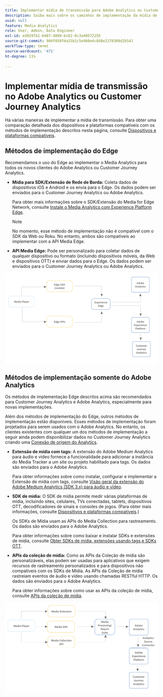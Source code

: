 ```yaml
---
title: Implementar mídia de transmissão para Adobe Analytics ou Customer Journey Analytics
description: Saiba mais sobre os caminhos de implementação da mídia de transmissão.
uuid: null
feature: Media Analytics
role: User, Admin, Data Engineer
exl-id: ed9297b1-6487-4099-bc62-0c3a40572255
source-git-commit: 984f058fda15b1c5e960e4c8d8e2378308d2b541
workflow-type: tm+mt
source-wordcount: '471'
ht-degree: 11%

---
```


# Implementar mídia de transmissão no Adobe Analytics ou Customer Journey Analytics

Há várias maneiras de implementar a mídia de transmissão. Para obter uma comparação detalhada dos dispositivos e plataformas compatíveis com os métodos de implementação descritos nesta página, consulte [Dispositivos e plataformas compatíveis](/help/getting-started/supported-devices.md).

## Métodos de implementação do Edge

Recomendamos o uso do Edge ao implementar o Media Analytics para todos os novos clientes do Adobe Analytics ou Customer Journey Analytics.

* **Mídia para SDK/Extensão de Rede de Borda:** Coleta dados de dispositivos iOS e Android e os envia para o Edge. Os dados podem ser enviados para o Customer Journey Analytics ou Adobe Analytics.

  Para obter mais informações sobre o SDK/Extensão do Media for Edge Network, consulte [Instale o Media Analytics com Experience Platform Edge](/help/implementation/edge/implementation-edge.md).

  >[!NOTE]
  >
  >No momento, esse método de implementação não é compatível com o SDK da Web ou Roku. No entanto, ambos são compatíveis ao implementar com a API Media Edge.

* **API Media Edge:** Pode ser personalizado para coletar dados de qualquer dispositivo ou formato (incluindo dispositivos móveis, da Web e dispositivos OTT) e enviar dados para o Edge. Os dados podem ser enviados para o Customer Journey Analytics ou Adobe Analytics.

  <!-- For more information about the Media Edge API, see (link to John's docs when they're ready) -->

![Fluxo de trabalho do CJA](assets/cja-implementation.png)

## Métodos de implementação somente do Adobe Analytics

Os métodos de implementação Edge descritos acima são recomendados para Customer Journey Analytics e Adobe Analytics, especialmente para novas implementações.

Além dos métodos de implementação do Edge, outros métodos de implementação estão disponíveis. Esses métodos de implementação foram projetados para serem usados com o Adobe Analytics. No entanto, os clientes existentes com qualquer um dos métodos de implementação a seguir ainda podem disponibilizar dados no Customer Journey Analytics criando uma [Conexão de origem do Analytics](https://experienceleague.adobe.com/docs/experience-platform/sources/ui-tutorials/create/adobe-applications/analytics.html?lang=pt-BR).

* **Extensão de mídia com tags:** A extensão do Adobe Medium Analytics para áudio e vídeo fornece a funcionalidade para adicionar a instância do Media Tracker a um site ou projeto habilitado para tags. Os dados são enviados para o Adobe Analytics.

  Para obter informações sobre como instalar, configurar e implementar a Extensão de mídia com tags, consulte [Visão geral da extensão do Adobe Medium Analytics (SDK 3.x) para áudio e vídeo](https://experienceleague.adobe.com/docs/experience-platform/tags/extensions/client/media-analytics-3x/overview.html).

* **SDK de mídia:**  O SDK de mídia permite medir várias plataformas de mídia, incluindo sites, celulares, TVs conectadas, tablets, dispositivos OTT, decodificadores de sinais e consoles de jogos. (Para obter mais informações, consulte [Dispositivos e plataformas compatíveis](/help/getting-started/supported-devices.md).)

  Os SDKs de Mídia usam as APIs do Media Collection para rastreamento. Os dados são enviados para o Adobe Analytics.

  Para obter informações sobre como baixar e instalar SDKs e extensões de mídia, consulte [Obter SDKs de mídia, extensões usando tags e SDKs OTT](/help/getting-started/download-sdks.md).

* **APIs da coleção de mídia:** Como as APIs da Coleção de mídia são personalizáveis, elas podem ser usadas para aplicativos que exigem recursos de rastreamento personalizados e para dispositivos não compatíveis com os SDKs de Mídia. As APIs da Coleção de mídia rastreiam eventos de áudio e vídeo usando chamadas RESTful HTTP. Os dados são enviados para o Adobe Analytics.

  Para obter informações sobre como usar as APIs da coleção de mídia, consulte [APIs da coleção de mídia](media-collection-api/mc-api-overview.md).


![Workflow do Analytics](assets/analytics-implementation.png)

<!--
(Not sure if we need the following paragraph and graphic. Paragraph is somewhat redundant with the intro paragraph of this article)
Choose the implementation method depending on the supported platforms. Some players are not supported by the Media SDKs or the Adobe Experience Platform Media Extensions. The Media Collection APIs provide a way to support those players. For information on supported devices, see [Supported devices and platforms](/help/getting-started/supported-devices.md).

![Media Flow](media-sdk/assets/choose-media-flow2.png)
-->
